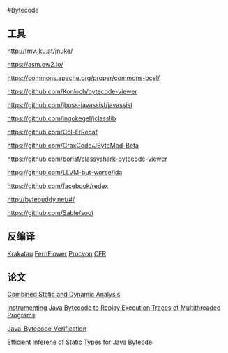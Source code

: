#Bytecode


## 工具
http://fmv.jku.at/jnuke/

https://asm.ow2.io/

https://commons.apache.org/proper/commons-bcel/

https://github.com/Konloch/bytecode-viewer

https://github.com/jboss-javassist/javassist

https://github.com/ingokegel/jclasslib

https://github.com/Col-E/Recaf

https://github.com/GraxCode/JByteMod-Beta

https://github.com/borisf/classyshark-bytecode-viewer

https://github.com/LLVM-but-worse/jda

https://github.com/facebook/redex

http://bytebuddy.net/#/

https://github.com/Sable/soot
## 反编译
[Krakatau](https://github.com/Storyyeller/Krakatau)
[FernFlower](https://github.com/fesh0r/fernflower)
[Procyon](https://bitbucket.org/mstrobel/procyon) 
[CFR](http://www.benf.org/other/cfr/)
 
## 论文

[Combined Static and Dynamic Analysis](http://fmv.jku.at/papers/466.pdf)

[Instrumenting Java Bytecode to Replay Execution Traces of Multithreaded Programs](http://citeseerx.ist.psu.edu/viewdoc/download?doi=10.1.1.469.6950&rep=rep1&type=pdf)


[Java_Bytecode_Verification](https://downloads.ctfassets.net/oxjq45e8ilak/2SP89wQio8Ye6EEuy2McyK/6407e07416de0119be00c63bf2c8b1f9/Nikita_Lipsky._Java_Bytecode_Verification.pdf)

[Efficient Inferene of Static Types for Java Byteode
](http://citeseerx.ist.psu.edu/viewdoc/download?doi=10.1.1.40.9657&rep=rep1&type=pdf)

